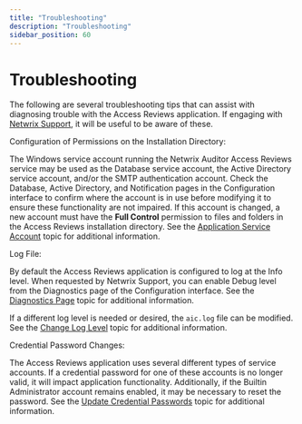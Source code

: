 ```yaml
---
title: "Troubleshooting"
description: "Troubleshooting"
sidebar_position: 60
---
```


# Troubleshooting

The following are several troubleshooting tips that can assist with diagnosing trouble with the
Access Reviews application. If engaging with
[Netwrix Support](https://www.netwrix.com/support.html), it will be useful to be aware of these.

Configuration of Permissions on the Installation Directory:

The Windows service account running the Netwrix Auditor Access Reviews service may be used as the
Database service account, the Active Directory service account, and/or the SMTP authentication
account. Check the Database, Active Directory, and Notification pages in the Configuration interface
to confirm where the account is in use before modifying it to ensure these functionality are not
impaired. If this account is changed, a new account must have the **Full Control** permission to
files and folders in the Access Reviews installation directory. See the
[Application Service Account](/docs/auditor/10.8/accessreviews/admin/troubleshooting/serviceaccount.md) topic for additional information.

Log File:

By default the Access Reviews application is configured to log at the Info level. When requested by
Netwrix Support, you can enable Debug level from the Diagnostics page of the Configuration
interface. See the [Diagnostics Page](/docs/auditor/10.8/accessreviews/admin/configuration/diagnostics.md) topic for additional
information.

If a different log level is needed or desired, the `aic.log` file can be modified. See the
[Change Log Level](/docs/auditor/10.8/accessreviews/admin/troubleshooting/loglevel.md) topic for additional information.

Credential Password Changes:

The Access Reviews application uses several different types of service accounts. If a credential
password for one of these accounts is no longer valid, it will impact application functionality.
Additionally, if the Builtin Administrator account remains enabled, it may be necessary to reset the
password. See the [Update Credential Passwords](/docs/auditor/10.8/accessreviews/admin/troubleshooting/credentialpasswords.md) topic for additional
information.
